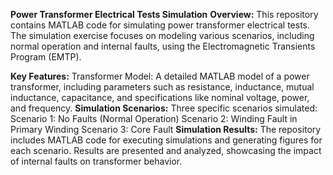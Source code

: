 **Power Transformer Electrical Tests Simulation**
**Overview:**
This repository contains MATLAB code for simulating power transformer electrical tests. The simulation exercise focuses on modeling various scenarios, including normal operation and internal faults, using the Electromagnetic Transients Program (EMTP).

**Key Features:**
Transformer Model: A detailed MATLAB model of a power transformer, including parameters such as resistance, inductance, mutual inductance, capacitance, and specifications like nominal voltage, power, and frequency.
**Simulation Scenarios:** Three specific scenarios simulated:
	Scenario 1: No Faults (Normal Operation)
	Scenario 2: Winding Fault in Primary Winding
	Scenario 3: Core Fault
**Simulation Results:** The repository includes MATLAB code for executing simulations and generating figures for each scenario. Results are presented and analyzed, showcasing the impact of internal faults on transformer behavior.
